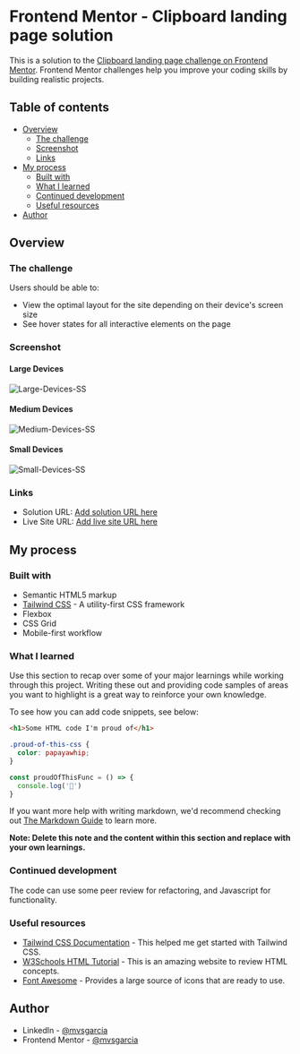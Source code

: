 # Frontend Mentor - Clipboard landing page solution

This is a solution to the [Clipboard landing page challenge on Frontend Mentor](https://www.frontendmentor.io/challenges/clipboard-landing-page-5cc9bccd6c4c91111378ecb9). Frontend Mentor challenges help you improve your coding skills by building realistic projects. 

## Table of contents

- [Overview](#overview)
  - [The challenge](#the-challenge)
  - [Screenshot](#screenshot)
  - [Links](#links)
- [My process](#my-process)
  - [Built with](#built-with)
  - [What I learned](#what-i-learned)
  - [Continued development](#continued-development)
  - [Useful resources](#useful-resources)
- [Author](#author)


## Overview

### The challenge

Users should be able to:

- View the optimal layout for the site depending on their device's screen size
- See hover states for all interactive elements on the page

### Screenshot

#### Large Devices
![Large-Devices-SS](./lg-ss.png)

#### Medium Devices
![Medium-Devices-SS](./md-ss.png)

#### Small Devices
![Small-Devices-SS](./sm-ss.png)


### Links

- Solution URL: [Add solution URL here](https://your-solution-url.com)
- Live Site URL: [Add live site URL here](https://your-live-site-url.com)

## My process

### Built with

- Semantic HTML5 markup
- [Tailwind CSS](https://tailwindcss.com/) - A utility-first CSS framework 
- Flexbox
- CSS Grid
- Mobile-first workflow


### What I learned

Use this section to recap over some of your major learnings while working through this project. Writing these out and providing code samples of areas you want to highlight is a great way to reinforce your own knowledge.

To see how you can add code snippets, see below:

```html
<h1>Some HTML code I'm proud of</h1>
```
```css
.proud-of-this-css {
  color: papayawhip;
}
```
```js
const proudOfThisFunc = () => {
  console.log('🎉')
}
```

If you want more help with writing markdown, we'd recommend checking out [The Markdown Guide](https://www.markdownguide.org/) to learn more.

**Note: Delete this note and the content within this section and replace with your own learnings.**

### Continued development

The code can use some peer review for refactoring, and Javascript for functionality.

### Useful resources

- [Tailwind CSS Documentation](https://tailwindcss.com/docs) - This helped me get started with Tailwind CSS.
- [W3Schools HTML Tutorial](https://www.w3schools.com/html/) - This is an amazing website to review HTML concepts.
- [Font Awesome](https://fontawesome.com/) - Provides a large source of icons that are ready to use.

## Author
- LinkedIn - [@mvsgarcia](https://www.linkedin.com/in/mvsgarcia/)
- Frontend Mentor - [@mvsgarcia](https://www.frontendmentor.io/profile/mvsgarcia)

